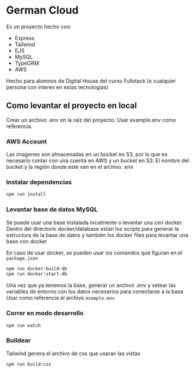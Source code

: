 # German Cloud

Es un proyecto hecho con: 
* Express
* Tailwind
* EJS
* MySQL
* TypeORM
* AWS
  
Hecho para alumnos de Digital House del curso Fullstack (o cualquier persona con interes en estas tecnologías)

## Como levantar el proyecto en local 

Crear un archivo .env en la raíz del proyecto. Usar example.env como referencia.

### AWS Account 

Las imagenes son almacenadas en un bucket en S3, por lo que es necesario contar con una cuenta en AWS y un bucket en S3.
El nombre del bucket y la región donde este van en el archivo .env

### Instalar dependencias 

```bash
npm run install
```

### Levantar base de datos MySQL

Se puede usar una base instalada localmente o levantar una con docker. 
Dentro del directorio docker/database estan los scripts para generar la estructura de la base de datos y también los docker files para levantar una base con docker 

En caso de usar docker, se pueden usar los comandos que figuran en el `package.json`

```bash
npm run docker:build-db
npm run docker:start-db
```

Una vez que ya tenemos la base, generar un archivo .env y setear las variables de entorno con los datos necesarios para conectarse a la base. Usar como referencia el archivo `example.env`

### Correr en modo desarrollo

```bash
npm run watch
```

### Buildear

Tailwind genera el archivo de css que usaran las vistas

```bash
npm run build:css
```

